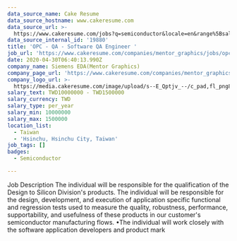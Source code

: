 ```yaml
---
data_source_name: Cake Resume
data_source_hostname: www.cakeresume.com
data_source_url: >-
  https://www.cakeresume.com/jobs?q=semiconductor&locale=en&range%5Bsalary_range%5D%5Bmin%5D=1000000
data_source_internal_id: '19880'
title: 'OPC - QA - Software QA Engineer '
job_url: 'https://www.cakeresume.com/companies/mentor_graphics/jobs/opc-SWQA-engineer'
date: 2020-04-30T06:40:13.990Z
company_name: Siemens EDA(Mentor Graphics)
company_page_url: 'https://www.cakeresume.com/companies/mentor_graphics'
company_logo_url: >-
  https://media.cakeresume.com/image/upload/s--E_Qptjv_--/c_pad,fl_png8,h_200,w_200/v1635839986/r9ny2dxhpuclzcmcqtol.png
salary_text: TWD10000000 - TWD1500000
salary_currency: TWD
salary_type: per_year
salary_min: 10000000
salary_max: 1500000
location_list:
  - Taiwan
  - 'Hsinchu, Hsinchu City, Taiwan'
job_tags: []
badges:
  - Semiconductor

---
```


Job Description The individual will be responsible for the qualification of the Design to Silicon Division's products. The individual will be responsible for the design, development, and execution of application specific functional and regression tests used to measure the quality, robustness, performance, supportability, and usefulness of these products in our customer's semiconductor manufacturing flows. •The individual will work closely with the software application developers and product mark